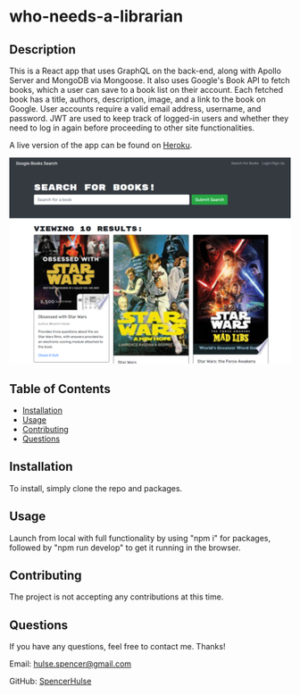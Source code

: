 # who-needs-a-librarian

## Description

This is a React app that uses GraphQL on the back-end, along with Apollo Server and MongoDB via Mongoose. It also uses Google's Book API to fetch books, which a user can save to a book list on their account. Each fetched book has a title, authors, description, image, and a link to the book on Google. User accounts require a valid email address, username, and password. JWT are used to keep track of logged-in users and whether they need to log in again before proceeding to other site functionalities.

A live version of the app can be found on [Heroku](https://who-needs-a-librarian.herokuapp.com/).

![alt](./assets/screenshot.png)

## Table of Contents

- [Installation](#installation)
- [Usage](#usage)
- [Contributing](#contributing)
- [Questions](#questions)

## Installation

To install, simply clone the repo and packages.

## Usage

Launch from local with full functionality by using "npm i" for packages, followed by "npm run develop" to get it running in the browser.

## Contributing

The project is not accepting any contributions at this time.

## Questions

If you have any questions, feel free to contact me. Thanks!

Email: hulse.spencer@gmail.com

GitHub: [SpencerHulse](https://github.com/SpencerHulse)
